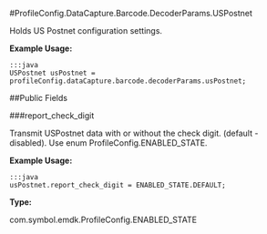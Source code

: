 #ProfileConfig.DataCapture.Barcode.DecoderParams.USPostnet

Holds US Postnet configuration settings. 
 
 

**Example Usage:**
	
	:::java	
	USPostnet usPostnet = profileConfig.dataCapture.barcode.decoderParams.usPostnet;


##Public Fields

###report_check_digit

Transmit USPostnet data with or without the check digit. (default - disabled). 
 Use enum  ProfileConfig.ENABLED_STATE.
 
 

**Example Usage:**
	
	:::java	
	usPostnet.report_check_digit = ENABLED_STATE.DEFAULT;


**Type:**

com.symbol.emdk.ProfileConfig.ENABLED_STATE

